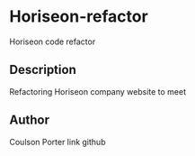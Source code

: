 # Horiseon-refactor
Horiseon code refactor 

## Description
Refactoring Horiseon company website to meet 

## Author
Coulson Porter
link github
